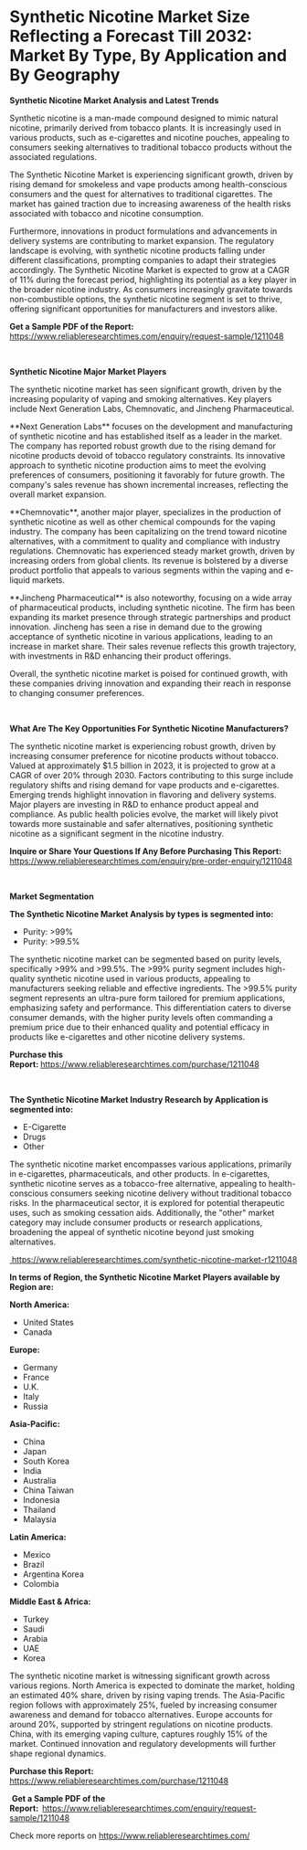 <p><h1>Synthetic Nicotine Market Size Reflecting a Forecast Till 2032: Market By Type, By Application and By Geography</h1></p><p><strong>Synthetic Nicotine Market Analysis and Latest Trends</strong></p>
<p><p>Synthetic nicotine is a man-made compound designed to mimic natural nicotine, primarily derived from tobacco plants. It is increasingly used in various products, such as e-cigarettes and nicotine pouches, appealing to consumers seeking alternatives to traditional tobacco products without the associated regulations. </p><p>The Synthetic Nicotine Market is experiencing significant growth, driven by rising demand for smokeless and vape products among health-conscious consumers and the quest for alternatives to traditional cigarettes. The market has gained traction due to increasing awareness of the health risks associated with tobacco and nicotine consumption. </p><p>Furthermore, innovations in product formulations and advancements in delivery systems are contributing to market expansion. The regulatory landscape is evolving, with synthetic nicotine products falling under different classifications, prompting companies to adapt their strategies accordingly. The Synthetic Nicotine Market is expected to grow at a CAGR of 11% during the forecast period, highlighting its potential as a key player in the broader nicotine industry. As consumers increasingly gravitate towards non-combustible options, the synthetic nicotine segment is set to thrive, offering significant opportunities for manufacturers and investors alike.</p></p>
<p><strong>Get a Sample PDF of the Report:&nbsp;</strong> <a href="https://www.reliableresearchtimes.com/enquiry/request-sample/1211048?utm_campaign=2201&utm_medium=2&utm_source=Github&utm_content=ia&utm_term=24032025&utm_id=synthetic-nicotine">https://www.reliableresearchtimes.com/enquiry/request-sample/1211048</a></p>
<p>&nbsp;</p>
<p><strong>Synthetic Nicotine Major Market Players</strong></p>
<p><p>The synthetic nicotine market has seen significant growth, driven by the increasing popularity of vaping and smoking alternatives. Key players include Next Generation Labs, Chemnovatic, and Jincheng Pharmaceutical.</p><p>**Next Generation Labs** focuses on the development and manufacturing of synthetic nicotine and has established itself as a leader in the market. The company has reported robust growth due to the rising demand for nicotine products devoid of tobacco regulatory constraints. Its innovative approach to synthetic nicotine production aims to meet the evolving preferences of consumers, positioning it favorably for future growth. The company's sales revenue has shown incremental increases, reflecting the overall market expansion.</p><p>**Chemnovatic**, another major player, specializes in the production of synthetic nicotine as well as other chemical compounds for the vaping industry. The company has been capitalizing on the trend toward nicotine alternatives, with a commitment to quality and compliance with industry regulations. Chemnovatic has experienced steady market growth, driven by increasing orders from global clients. Its revenue is bolstered by a diverse product portfolio that appeals to various segments within the vaping and e-liquid markets.</p><p>**Jincheng Pharmaceutical** is also noteworthy, focusing on a wide array of pharmaceutical products, including synthetic nicotine. The firm has been expanding its market presence through strategic partnerships and product innovation. Jincheng has seen a rise in demand due to the growing acceptance of synthetic nicotine in various applications, leading to an increase in market share. Their sales revenue reflects this growth trajectory, with investments in R&D enhancing their product offerings.</p><p>Overall, the synthetic nicotine market is poised for continued growth, with these companies driving innovation and expanding their reach in response to changing consumer preferences.</p></p>
<p>&nbsp;</p>
<p><strong>What Are The Key Opportunities For Synthetic Nicotine Manufacturers?</strong></p>
<p><p>The synthetic nicotine market is experiencing robust growth, driven by increasing consumer preference for nicotine products without tobacco. Valued at approximately $1.5 billion in 2023, it is projected to grow at a CAGR of over 20% through 2030. Factors contributing to this surge include regulatory shifts and rising demand for vape products and e-cigarettes. Emerging trends highlight innovation in flavoring and delivery systems. Major players are investing in R&D to enhance product appeal and compliance. As public health policies evolve, the market will likely pivot towards more sustainable and safer alternatives, positioning synthetic nicotine as a significant segment in the nicotine industry.</p></p>
<p><strong>Inquire or Share Your Questions If Any Before Purchasing This Report:</strong> <a href="https://www.reliableresearchtimes.com/enquiry/pre-order-enquiry/1211048?utm_campaign=2201&utm_medium=2&utm_source=Github&utm_content=ia&utm_term=24032025&utm_id=synthetic-nicotine">https://www.reliableresearchtimes.com/enquiry/pre-order-enquiry/1211048</a></p>
<p>&nbsp;</p>
<p><strong>Market Segmentation</strong></p>
<p><strong>The Synthetic Nicotine Market Analysis by types is segmented into:</strong></p>
<p><ul><li>Purity: >99%</li><li>Purity: >99.5%</li></ul></p>
<p><p>The synthetic nicotine market can be segmented based on purity levels, specifically >99% and >99.5%. The >99% purity segment includes high-quality synthetic nicotine used in various products, appealing to manufacturers seeking reliable and effective ingredients. The >99.5% purity segment represents an ultra-pure form tailored for premium applications, emphasizing safety and performance. This differentiation caters to diverse consumer demands, with the higher purity levels often commanding a premium price due to their enhanced quality and potential efficacy in products like e-cigarettes and other nicotine delivery systems.</p></p>
<p><strong>Purchase this Report:&nbsp;</strong><a href="https://www.reliableresearchtimes.com/purchase/1211048?utm_campaign=2201&utm_medium=2&utm_source=Github&utm_content=ia&utm_term=24032025&utm_id=synthetic-nicotine">https://www.reliableresearchtimes.com/purchase/1211048</a></p>
<p>&nbsp;</p>
<p><strong>The Synthetic Nicotine Market Industry Research by Application is segmented into:</strong></p>
<p><ul><li>E-Cigarette</li><li>Drugs</li><li>Other</li></ul></p>
<p><p>The synthetic nicotine market encompasses various applications, primarily in e-cigarettes, pharmaceuticals, and other products. In e-cigarettes, synthetic nicotine serves as a tobacco-free alternative, appealing to health-conscious consumers seeking nicotine delivery without traditional tobacco risks. In the pharmaceutical sector, it is explored for potential therapeutic uses, such as smoking cessation aids. Additionally, the "other" market category may include consumer products or research applications, broadening the appeal of synthetic nicotine beyond just smoking alternatives.</p></p>
<p><a href="https://www.reliableresearchtimes.com/synthetic-nicotine-market-r1211048?utm_campaign=2201&utm_medium=2&utm_source=Github&utm_content=ia&utm_term=24032025&utm_id=synthetic-nicotine">&nbsp;https://www.reliableresearchtimes.com/synthetic-nicotine-market-r1211048</a></p>
<p><strong>In terms of Region, the Synthetic Nicotine Market Players available by Region are:</strong></p>
<p>
    <p> <strong> North America: </strong>
        <ul>
            <li>United States</li>
            <li>Canada</li>
        </ul>
        </p> 
    <p> <strong> Europe: </strong>
        <ul>
            <li>Germany</li>
            <li>France</li>
            <li>U.K.</li>
            <li>Italy</li>
            <li>Russia</li>
        </ul>
        </p> 
    <p> <strong> Asia-Pacific: </strong>
        <ul>
            <li>China</li>
            <li>Japan</li>
            <li>South Korea</li>
            <li>India</li>
            <li>Australia</li>
            <li>China Taiwan</li>
            <li>Indonesia</li>
            <li>Thailand</li>
            <li>Malaysia</li>
        </ul>
        </p> 
    <p> <strong> Latin America: </strong>
        <ul>
            <li>Mexico</li>
            <li>Brazil</li>
            <li>Argentina Korea</li>
            <li>Colombia</li>
        </ul>
        </p> 
    <p> <strong> Middle East & Africa: </strong>
        <ul>
            <li>Turkey</li>
            <li>Saudi</li>
            <li>Arabia</li>
            <li>UAE</li>
            <li>Korea</li>
        </ul>
    </p>
    </p>
<p><p>The synthetic nicotine market is witnessing significant growth across various regions. North America is expected to dominate the market, holding an estimated 40% share, driven by rising vaping trends. The Asia-Pacific region follows with approximately 25%, fueled by increasing consumer awareness and demand for tobacco alternatives. Europe accounts for around 20%, supported by stringent regulations on nicotine products. China, with its emerging vaping culture, captures roughly 15% of the market. Continued innovation and regulatory developments will further shape regional dynamics.</p></p>
<p><strong>Purchase this Report: </strong><a href="https://www.reliableresearchtimes.com/purchase/1211048?utm_campaign=2201&utm_medium=2&utm_source=Github&utm_content=ia&utm_term=24032025&utm_id=synthetic-nicotine">https://www.reliableresearchtimes.com/purchase/1211048</a></p>
<p>&nbsp;<strong>Get a Sample PDF of the Report:&nbsp;&nbsp;</strong><a href="https://www.reliableresearchtimes.com/enquiry/request-sample/1211048?utm_campaign=2201&utm_medium=2&utm_source=Github&utm_content=ia&utm_term=24032025&utm_id=synthetic-nicotine">https://www.reliableresearchtimes.com/enquiry/request-sample/1211048</a></p>
<p><strong></strong></p>
<p>Check more reports on <a href="https://www.reliableresearchtimes.com/?utm_campaign=2201&utm_medium=2&utm_source=Github&utm_content=ia&utm_term=24032025&utm_id=synthetic-nicotine">https://www.reliableresearchtimes.com/</a></p>